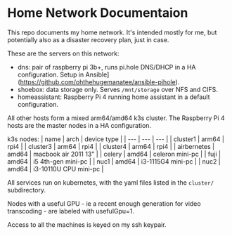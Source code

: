 # Home Network Documentaion

This repo documents my home network. It's intended mostly for me, but potentially also as a disaster recovery plan, just in case.

These are the servers on this network:
* dns: pair of raspberry pi 3b+, runs pi.hole DNS/DHCP in a HA configuration. Setup in Ansible](https://github.com/ohthehugemanatee/ansible-pihole).
* shoebox: data storage only. Serves `/mnt/storage` over NFS and CIFS.
* homeassistant: Raspberry Pi 4 running home assistant in a default configuration.

All other hosts form a mixed arm64/amd64 k3s cluster. The Raspberry Pi 4 hosts are the master nodes in a HA configuration.

k3s nodes:
| name | arch | device type |
| --- | --- | --- |
| cluster1 | arm64 | rpi4 |
| cluster3 | arm64 | rpi4 |
| cluster4 | arm64 | rpi4 |
| airbernetes | amd64 | macbook air 2011 13" |
| celery | amd64 | celeron mini-pc |
| fuji | amd64 | i5 4th-gen mini-pc |
| nuc1 | amd64 | i3-1115G4 mini-pc |
| nuc2 | amd64 | i3-10110U CPU mini-pc |

All services run on kubernetes, with the yaml files listed in the `cluster/` subdirectory.

Nodes with a useful GPU - ie a recent enough generation for video transcoding - are labeled with usefulGpu=1.

Access to all the machines is keyed on my ssh keypair.



